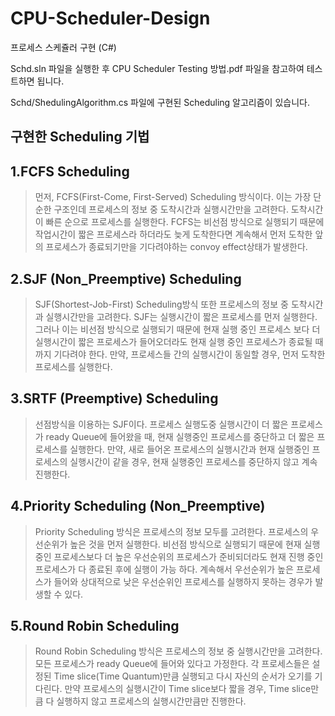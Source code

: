 # CPU-Scheduler-Design
프로세스 스케쥴러 구현 (C#)

Schd.sln 파일을 실행한 후 CPU Scheduler Testing 방법.pdf 파일을 참고하여 테스트하면 됩니다.

Schd/ShedulingAlgorithm.cs 파일에 구현된 Scheduling 알고리즘이 있습니다.

## 구현한 Scheduling 기법

1.FCFS Scheduling
---
>먼저, FCFS(First-Come, First-Served) Scheduling 방식이다. 이는 가장 단순한 구조인데 프로세스의 정보 중 도착시간과 실행시간만을 고려한다. 도착시간이 빠른 순으로 프로세스를 실행한다. FCFS는 비선점 방식으로 실행되기 때문에 작업시간이 짧은 프로세스라 하더라도 늦게 도착한다면 계속해서 먼저 도착한 앞의 프로세스가 종료되기만을 기다려야하는 convoy effect상태가 발생한다.

2.SJF (Non_Preemptive) Scheduling
---
>SJF(Shortest-Job-First) Scheduling방식 또한 프로세스의 정보 중 도착시간과 실행시간만을 고려한다. SJF는 실행시간이 짧은 프로세스를 먼저 실행한다. 그러나 이는 비선점 방식으로 실행되기 때문에 현재 실행 중인 프로세스 보다 더 실행시간이 짧은 프로세스가 들어오더라도 현재 실행 중인 프로세스가 종료될 때 까지 기다려야 한다. 만약,  프로세스들 간의 실행시간이 동일할 경우, 먼저 도착한 프로세스를 실행한다.

3.SRTF (Preemptive) Scheduling
---
>선점방식을 이용하는 SJF이다. 프로세스 실행도중 실행시간이 더 짧은 프로세스가 ready Queue에 들어왔을 때, 현재 실행중인 프로세스를 중단하고 더 짧은 프로세스를 실행한다. 만약, 새로 들어온 프로세스의 실행시간과 현재 실행중인 프로세스의 실행시간이 같을 경우, 현재 실행중인 프로세스를 중단하지 않고 계속 진행한다. 

4.Priority Scheduling (Non_Preemptive)
---
>Priority Scheduling 방식은 프로세스의 정보 모두를 고려한다. 프로세스의 우선순위가 높은 것을 먼저 실행한다. 비선점 방식으로 실행되기 때문에 현재 실행중인 프로세스보다 더 높은 우선순위의 프로세스가 준비되더라도 현재 진행 중인 프로세스가 다 종료된 후에 실행이 가능 하다. 계속해서 우선순위가 높은 프로세스가 들어와 상대적으로 낮은 우선순위인 프로세스를 실행하지 못하는 경우가 발생할 수 있다.

5.Round Robin Scheduling
---
>Round Robin Scheduling 방식은 프로세스의 정보 중 실행시간만을 고려한다.
모든 프로세스가 ready Queue에 들어와 있다고 가정한다. 각 프로세스들은 설정된 Time slice(Time Quantum)만큼 실행되고 다시 자신의 순서가 오기를 기다린다. 만약 프로세스의 실행시간이 Time slice보다 짧을 경우, Time slice만큼 다 실행하지 않고 프로세스의 실행시간만큼만 진행한다.



